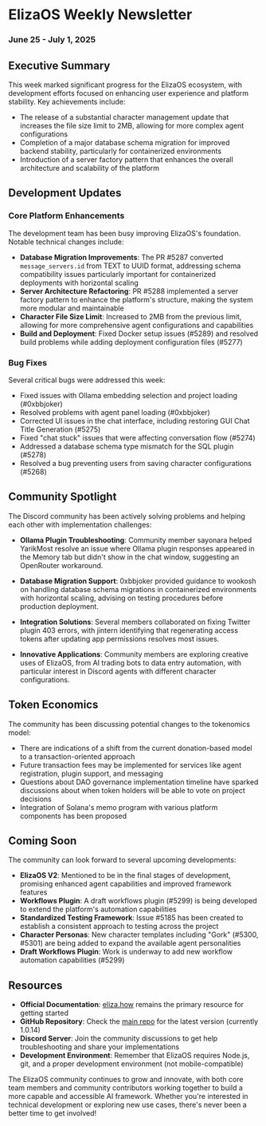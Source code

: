 # ElizaOS Weekly Newsletter
### June 25 - July 1, 2025

## Executive Summary

This week marked significant progress for the ElizaOS ecosystem, with development efforts focused on enhancing user experience and platform stability. Key achievements include:

- The release of a substantial character management update that increases the file size limit to 2MB, allowing for more complex agent configurations
- Completion of a major database schema migration for improved backend stability, particularly for containerized environments
- Introduction of a server factory pattern that enhances the overall architecture and scalability of the platform

## Development Updates

### Core Platform Enhancements

The development team has been busy improving ElizaOS's foundation. Notable technical changes include:

- **Database Migration Improvements**: The PR #5287 converted `message_servers.id` from TEXT to UUID format, addressing schema compatibility issues particularly important for containerized deployments with horizontal scaling
- **Server Architecture Refactoring**: PR #5288 implemented a server factory pattern to enhance the platform's structure, making the system more modular and maintainable
- **Character File Size Limit**: Increased to 2MB from the previous limit, allowing for more comprehensive agent configurations and capabilities
- **Build and Deployment**: Fixed Docker setup issues (#5289) and resolved build problems while adding deployment configuration files (#5277)

### Bug Fixes

Several critical bugs were addressed this week:

- Fixed issues with Ollama embedding selection and project loading (#0xbbjoker)
- Resolved problems with agent panel loading (#0xbbjoker)
- Corrected UI issues in the chat interface, including restoring GUI Chat Title Generation (#5275)
- Fixed "chat stuck" issues that were affecting conversation flow (#5274)
- Addressed a database schema type mismatch for the SQL plugin (#5278)
- Resolved a bug preventing users from saving character configurations (#5268)

## Community Spotlight

The Discord community has been actively solving problems and helping each other with implementation challenges:

- **Ollama Plugin Troubleshooting**: Community member sayonara helped YarikMost resolve an issue where Ollama plugin responses appeared in the Memory tab but didn't show in the chat window, suggesting an OpenRouter workaround.

- **Database Migration Support**: 0xbbjoker provided guidance to wookosh on handling database schema migrations in containerized environments with horizontal scaling, advising on testing procedures before production deployment.

- **Integration Solutions**: Several members collaborated on fixing Twitter plugin 403 errors, with jintern identifying that regenerating access tokens after updating app permissions resolves most issues.

- **Innovative Applications**: Community members are exploring creative uses of ElizaOS, from AI trading bots to data entry automation, with particular interest in Discord agents with different character configurations.

## Token Economics

The community has been discussing potential changes to the tokenomics model:

- There are indications of a shift from the current donation-based model to a transaction-oriented approach
- Future transaction fees may be implemented for services like agent registration, plugin support, and messaging
- Questions about DAO governance implementation timeline have sparked discussions about when token holders will be able to vote on project decisions
- Integration of Solana's memo program with various platform components has been proposed

## Coming Soon

The community can look forward to several upcoming developments:

- **ElizaOS V2**: Mentioned to be in the final stages of development, promising enhanced agent capabilities and improved framework features
- **Workflows Plugin**: A draft workflows plugin (#5299) is being developed to extend the platform's automation capabilities
- **Standardized Testing Framework**: Issue #5185 has been created to establish a consistent approach to testing across the project
- **Character Personas**: New character templates including "Gork" (#5300, #5301) are being added to expand the available agent personalities
- **Draft Workflows Plugin**: Work is underway to add new workflow automation capabilities (#5299)

## Resources

- **Official Documentation**: [eliza.how](https://eliza.how) remains the primary resource for getting started
- **GitHub Repository**: Check the [main repo](https://github.com/elizaos/eliza) for the latest version (currently 1.0.14)
- **Discord Server**: Join the community discussions to get help troubleshooting and share your implementations
- **Development Environment**: Remember that ElizaOS requires Node.js, git, and a proper development environment (not mobile-compatible)

The ElizaOS community continues to grow and innovate, with both core team members and community contributors working together to build a more capable and accessible AI framework. Whether you're interested in technical development or exploring new use cases, there's never been a better time to get involved!